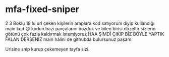 # mfa-fixed-sniper

2 3 Boklu 19 lu url çeken kişilerin araplara kod satıyorum diyip kullandığı main kod 😄
kodun bazı parçalarını bozduk ve bilen birisi düzeltir sizlerin götünü çok fazla kaldırmak istemiyoruz
HAA ŞİMDİ ÇIKIP BİZ BÖYLE YAPTIK FALAN DERSENİZ main halini de githubda bulursunuz paşam.

Urlsine snip kurup çekemeyen tayfa sizi.
